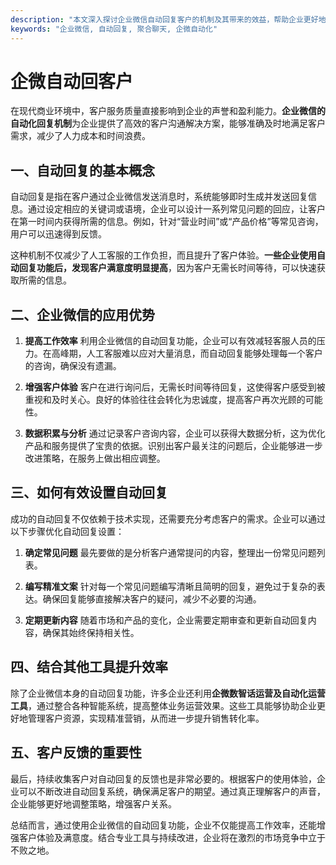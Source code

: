 ```yaml
---
description: "本文深入探讨企业微信自动回复客户的机制及其带来的效益，帮助企业更好地进行客户服务与营销。"
keywords: "企业微信, 自动回复, 聚合聊天, 企微自动化"
---
```

# 企微自动回客户

在现代商业环境中，客户服务质量直接影响到企业的声誉和盈利能力。**企业微信的自动化回复机制**为企业提供了高效的客户沟通解决方案，能够准确及时地满足客户需求，减少了人力成本和时间浪费。

## 一、自动回复的基本概念

自动回复是指在客户通过企业微信发送消息时，系统能够即时生成并发送回复信息。通过设定相应的关键词或语境，企业可以设计一系列常见问题的回应，让客户在第一时间内获得所需的信息。例如，针对“营业时间”或“产品价格”等常见咨询，用户可以迅速得到反馈。

这种机制不仅减少了人工客服的工作负担，而且提升了客户体验。**一些企业使用自动回复功能后，发现客户满意度明显提高**，因为客户无需长时间等待，可以快速获取所需的信息。

## 二、企业微信的应用优势

1. **提高工作效率** 
   利用企业微信的自动回复功能，企业可以有效减轻客服人员的压力。在高峰期，人工客服难以应对大量消息，而自动回复能够处理每一个客户的咨询，确保没有遗漏。

2. **增强客户体验** 
   客户在进行询问后，无需长时间等待回复，这使得客户感受到被重视和及时关心。良好的体验往往会转化为忠诚度，提高客户再次光顾的可能性。

3. **数据积累与分析** 
   通过记录客户咨询内容，企业可以获得大数据分析，这为优化产品和服务提供了宝贵的依据。识别出客户最关注的问题后，企业能够进一步改进策略，在服务上做出相应调整。

## 三、如何有效设置自动回复

成功的自动回复不仅依赖于技术实现，还需要充分考虑客户的需求。企业可以通过以下步骤优化自动回复设置：

1. **确定常见问题** 
   最先要做的是分析客户通常提问的内容，整理出一份常见问题列表。

2. **编写精准文案** 
   针对每一个常见问题编写清晰且简明的回复，避免过于复杂的表达。确保回复能够直接解决客户的疑问，减少不必要的沟通。

3. **定期更新内容** 
   随着市场和产品的变化，企业需要定期审查和更新自动回复内容，确保其始终保持相关性。

## 四、结合其他工具提升效率

除了企业微信本身的自动回复功能，许多企业还利用**企微数智话运营及自动化运营工具**，通过整合各种智能系统，提高整体业务运营效果。这些工具能够协助企业更好地管理客户资源，实现精准营销，从而进一步提升销售转化率。

## 五、客户反馈的重要性

最后，持续收集客户对自动回复的反馈也是非常必要的。根据客户的使用体验，企业可以不断改进自动回复系统，确保满足客户的期望。通过真正理解客户的声音，企业能够更好地调整策略，增强客户关系。

总结而言，通过使用企业微信的自动回复功能，企业不仅能提高工作效率，还能增强客户体验及满意度。结合专业工具与持续改进，企业将在激烈的市场竞争中立于不败之地。
